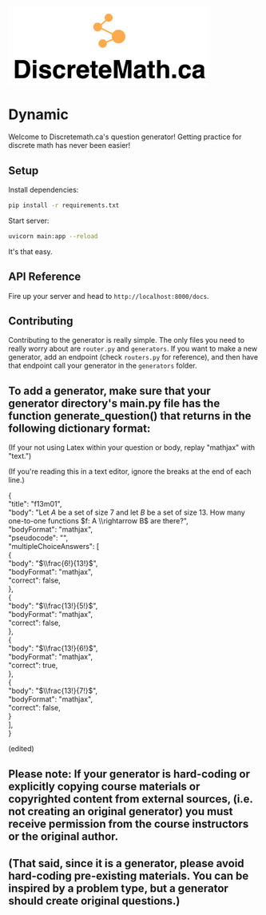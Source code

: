 <img src="../docs/logo.png" width="400px">


# Dynamic

Welcome to Discretemath.ca's question generator! Getting practice for discrete math has never been easier!

## Setup

Install dependencies:
```bash
pip install -r requirements.txt
```

Start server:
```bash
uvicorn main:app --reload
```

It's that easy.

## API Reference

Fire up your server and head to `http://localhost:8000/docs`.

## Contributing

Contributing to the generator is really simple. The only files you need to really worry about are `router.py` and `generators`. If you want to make a new generator, add an endpoint (check `routers.py` for reference), and then have that endpoint call your generator in the `generators` folder.

## To add a generator, make sure that your generator directory's main.py file has the function generate_question() that returns in the following dictionary format:

(If your not using Latex within your question or body, replay "mathjax" with "text.")

(If you're reading this in a text editor, ignore the breaks at the end of each line.)

 {<br>
     "title": "f13m01", <br>
     "body": "Let $A$ be a set of size 7 and let $B$ be a set of size 13. How many one-to-one functions $f: A \\rightarrow B$ are there?", <br>
     "bodyFormat": "mathjax", <br>
     "pseudocode": "", <br>
     "multipleChoiceAnswers": [ <br>
         { <br>
             "body": "$\\frac{6!}{13!}$", <br>
             "bodyFormat": "mathjax", <br>
             "correct": false, <br>
         }, <br>
         { <br>
             "body": "$\\frac{13!}{5!}$", <br>
             "bodyFormat": "mathjax", <br>
             "correct": false, <br>
         }, <br>
         { <br>
             "body": "$\\frac{13!}{6!}$", <br>
             "bodyFormat": "mathjax", <br>
             "correct": true, <br>
         }, <br>
         { <br>
             "body": "$\\frac{13!}{7!}$", <br>
             "bodyFormat": "mathjax", <br>
             "correct": false, <br>
         } <br>
     ], <br>
 } <br>

 (edited)

## Please note: If your generator is hard-coding or explicitly copying course materials or copyrighted content from external sources, (i.e. not creating an original generator) you must receive permission from the course instructors or the original author.
## (That said, since it is a generator, please avoid hard-coding pre-existing materials. You can be inspired by a problem type, but a generator should create original questions.)
